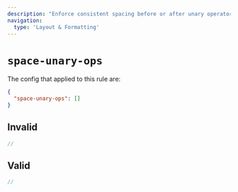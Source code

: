 ```yaml
---
description: "Enforce consistent spacing before or after unary operators"
navigation:
  type: 'Layout & Formatting'
---
```


# `space-unary-ops`

The config that applied to this rule are:

```json
{
  "space-unary-ops": []
}
```

## Invalid

```js invalid
//
```

## Valid

```js valid
//
```
  
